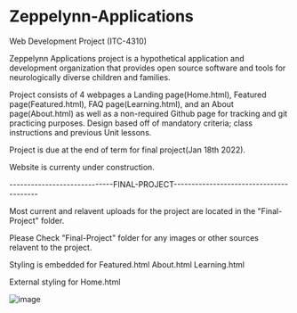 # Zeppelynn-Applications

Web Development Project (ITC-4310)

Zeppelynn Applications project is a hypothetical application and development organization that provides open source software and tools for neurologically diverse children and families.

Project consists of 4 webpages a Landing page(Home.html), Featured page(Featured.html), FAQ page(Learning.html), and an About page(About.html) as well as a non-required Github page for tracking and git practicing purposes. Design based off of mandatory criteria; class instructions and previous Unit lessons. 

Project is due at the end of term for final project(Jan 18th 2022). 

Website is currenty under construction.

-----------------------------FINAL-PROJECT----------------------------------------

Most current and relavent uploads for the project are located in the "Final-Project" folder.

Please Check "Final-Project" folder for any images or other sources relavent to the project.

Styling is embedded for Featured.html About.html Learning.html 

External styling for Home.html 




![image](https://user-images.githubusercontent.com/77269940/147722645-597b7f23-dc22-4256-806d-ab303ee0be71.png)    





































